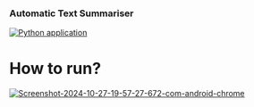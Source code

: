 ### Automatic Text Summariser
[![Python application](https://github.com/codersonet/automatic-text-summarisation/actions/workflows/python-app.yml/badge.svg)](https://github.com/codersonet/automatic-text-summarisation/actions/workflows/python-app.yml)

# How to run?
<a href="https://ibb.co/Cwk3b62"><img src="https://i.ibb.co/XWhr7D8/Screenshot-2024-10-27-19-57-27-672-com-android-chrome.png" alt="Screenshot-2024-10-27-19-57-27-672-com-android-chrome" border="0"></a>
